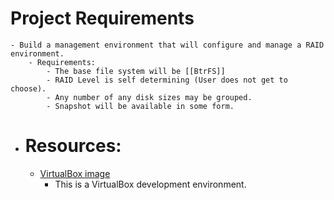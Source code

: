 # Project Requirements
	- Build a management environment that will configure and manage a RAID environment.
		- Requirements:
			- The base file system will be [[BtrFS]]
			- RAID Level is self determining (User does not get to choose).
			- Any number of any disk sizes may be grouped.
			- Snapshot will be available in some form.
- # Resources:
	- [VirtualBox image]([[VB-LHR]])
		- This is a VirtualBox development environment.